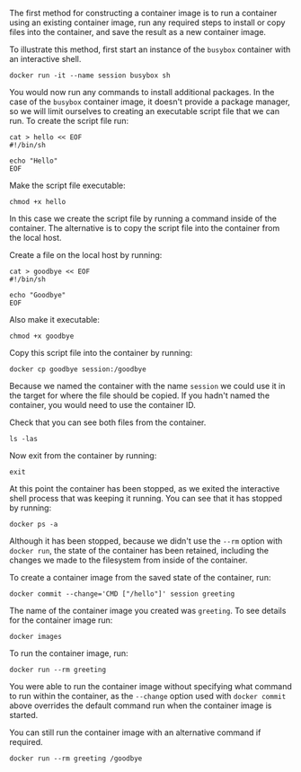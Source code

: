 The first method for constructing a container image is to run a container using an existing container image, run any required steps to install or copy files into the container, and save the result as a new container image.

To illustrate this method, first start an instance of the `busybox` container with an interactive shell.

```execute
docker run -it --name session busybox sh
```

You would now run any commands to install additional packages. In the case of the `busybox` container image, it doesn't provide a package manager, so we will limit ourselves to creating an executable script file that we can run. To create the script file run:

```execute
cat > hello << EOF
#!/bin/sh

echo "Hello"
EOF
```

Make the script file executable:

```execute
chmod +x hello
```

In this case we create the script file by running a command inside of the container. The alternative is to copy the script file into the container from the local host.

Create a file on the local host by running:

```execute-2
cat > goodbye << EOF
#!/bin/sh

echo "Goodbye"
EOF
```

Also make it executable:

```execute-2
chmod +x goodbye
```

Copy this script file into the container by running:

```execute-2
docker cp goodbye session:/goodbye
```

Because we named the container with the name `session` we could use it in the target for where the file should be copied. If you hadn't named the container, you would need to use the container ID.

Check that you can see both files from the container.

```execute
ls -las
```

Now exit from the container by running:

```execute
exit
```

At this point the container has been stopped, as we exited the interactive shell process that was keeping it running. You can see that it has stopped by running:

```execute
docker ps -a
```

Although it has been stopped, because we didn't use the `--rm` option with `docker run`, the state of the container has been retained, including the changes we made to the filesystem from inside of the container.

To create a container image from the saved state of the container, run:

```execute
docker commit --change='CMD ["/hello"]' session greeting
```

The name of the container image you created was `greeting`. To see details for the container image run:

```execute
docker images
```

To run the container image, run:

```execute
docker run --rm greeting
```

You were able to run the container image without specifying what command to run within the container, as the `--change` option used with `docker commit` above overrides the default command run when the container image is started.

You can still run the container image with an alternative command if required.

```execute
docker run --rm greeting /goodbye
```
